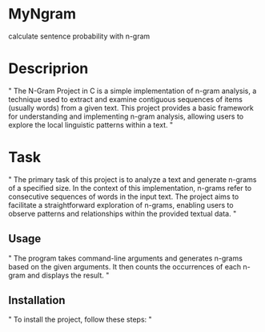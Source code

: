 # MyNgram
calculate sentence probability with n-gram
# Descriprion
"
The N-Gram Project in C is a simple implementation of n-gram analysis, a technique used to extract and examine contiguous sequences of items (usually words) from a given text. This project provides a basic framework for understanding and implementing n-gram analysis, allowing users to explore the local linguistic patterns within a text.
"
# Task
"
The primary task of this project is to analyze a text and generate n-grams of a specified size. In the context of this implementation, n-grams refer to consecutive sequences of words in the input text. The project aims to facilitate a straightforward exploration of n-grams, enabling users to observe patterns and relationships within the provided textual data.
"
## Usage
"
The program takes command-line arguments and generates n-grams based on the given arguments. It then counts the occurrences of each n-gram and displays the result.
"
## Installation
"
To install the project, follow these steps:
"
